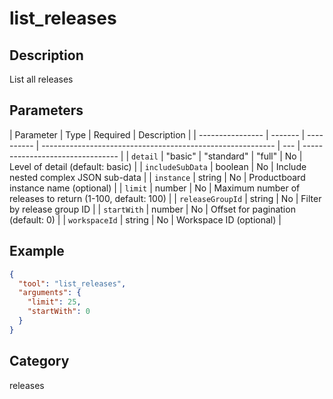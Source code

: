 # list_releases

## Description

List all releases

## Parameters

| Parameter        | Type    | Required   | Description                                                |
| ---------------- | ------- | ---------- | ---------------------------------------------------------- | --- | -------------------------------- |
| `detail`         | "basic" | "standard" | "full"                                                     | No  | Level of detail (default: basic) |
| `includeSubData` | boolean | No         | Include nested complex JSON sub-data                       |
| `instance`       | string  | No         | Productboard instance name (optional)                      |
| `limit`          | number  | No         | Maximum number of releases to return (1-100, default: 100) |
| `releaseGroupId` | string  | No         | Filter by release group ID                                 |
| `startWith`      | number  | No         | Offset for pagination (default: 0)                         |
| `workspaceId`    | string  | No         | Workspace ID (optional)                                    |

## Example

```json
{
  "tool": "list_releases",
  "arguments": {
    "limit": 25,
    "startWith": 0
  }
}
```

## Category

releases
